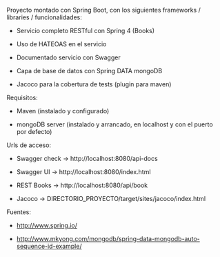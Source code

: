 Proyecto montado con Spring Boot, con los siguientes frameworks / libraries / funcionalidades:

 - Servicio completo RESTful con Spring 4 (Books)

 - Uso de HATEOAS en el servicio

 - Documentado servicio con Swagger

 - Capa de base de datos con Spring DATA mongoDB

 - Jacoco para la cobertura de tests (plugin para maven)



 Requisitos:

 - Maven (instalado y configurado)

 - mongoDB server (instalado y arrancado, en localhost y con el puerto por defecto)



Urls de acceso:

 - Swagger check -> http://localhost:8080/api-docs

 - Swagger UI    -> http://localhost:8080/index.html

 - REST Books    -> http://localhost:8080/api/book

 - Jacoco        -> DIRECTORIO_PROYECTO/target/sites/jacoco/index.html



Fuentes:

 - http://www.spring.io/

 - http://www.mkyong.com/mongodb/spring-data-mongodb-auto-sequence-id-example/



